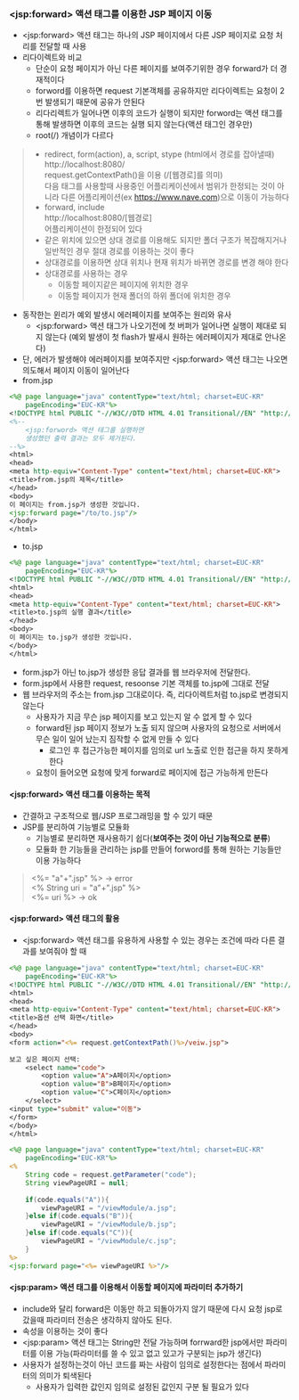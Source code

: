 ### &lt;jsp:forward&gt; 액션 태그를 이용한 JSP 페이지 이동
* &lt;jsp:forward&gt; 액션 태그는 하나의 JSP 페이지에서 다른 JSP 페이지로 요청 처리를 전달할 때 사용
* 리다이렉트와 비교 
  * 단순이 요청 페이지가 아닌 다른 페이지를 보여주기위한 경우 forward가 더 경재적이다
  * forword를 이용하면 request 기본객체를 공유하지만 리다이렉트는 요청이 2번 발생되기 때문에 공유가 안된다
  * 리다리렉트가 일어나면 이후의 코드가 실행이 되지만 forword는 액션 태그를 통해 발생하면 이후의 코드는 실행 되지 않는다(액션 태그인 경우만)
  *  root(/) 개념이가 다르다  
> * redirect, form(action), a, script, stype  (html에서 경로를 잡아낼때)  
> http://localhost:8080/  
> request.getContextPath()을 이용 (/[웹경로]를 의미)  
> 다음 태그를 사용할때 사용중인 어플리케이션에서 범위가 한정되는 것이 아니라 다른 어플리케이션(ex https://www.nave.com)으로 이동이 가능하다  
> * forward, include  
> http://localhost:8080/[웹경로]  
> 어플리케이션이 한정되어 있다  
> * 같은 위치에 있으면 상대 경로를 이용해도 되지만 폴더 구조가 복잡해지거나 일반적인 경우 절대 경로를 이용하는 것이 좋다  
> * 상대경로를 이용하면 상대 위치나 현재 위치가 바뀌면 경로를 변경 해야 한다
> * 상대경로를 사용하는 경우
>   * 이동할 페이지같은 페이지에 위치한 경우
>   * 이동할 페이지가 현재 폴더의 하위 폴더에 위치한 경우
* 동작한는 윈리가 예외 발생시 에러페이지를 보여주는 원리와 유사
  * &lt;jsp:forward&gt; 액션 태그가 나오기전에 첫 버퍼가 일어나면 실행이 제대로 되지 않는다 (예외 발생이 첫 flash가 발새시 원하는 에러페이지가 제대로 안나온다)
* 단, 에러가 발생해야 에러페이지를 보여주지만 &lt;jsp:forward&gt; 액션 태그는 나오면 의도해서 페이지 이동이 일어난다
* from.jsp
```jsp
<%@ page language="java" contentType="text/html; charset=EUC-KR"
    pageEncoding="EUC-KR"%>
<!DOCTYPE html PUBLIC "-//W3C//DTD HTML 4.01 Transitional//EN" "http://www.w3.org/TR/html4/loose.dtd">
<%--
	<jsp:forword> 액션 태그를 실행하면
	생성했던 출력 결과는 모두 제거된다.
--%>
<html>
<head>
<meta http-equiv="Content-Type" content="text/html; charset=EUC-KR">
<title>from.jsp의 제목</title>
</head>
<body>
이 페이지는 from.jsp가 생성한 것입니다.
<jsp:forward page="/to/to.jsp"/>
</body>
</html>
```
* to.jsp
```jsp
<%@ page language="java" contentType="text/html; charset=EUC-KR"
    pageEncoding="EUC-KR"%>
<!DOCTYPE html PUBLIC "-//W3C//DTD HTML 4.01 Transitional//EN" "http://www.w3.org/TR/html4/loose.dtd">
<html>
<head>
<meta http-equiv="Content-Type" content="text/html; charset=EUC-KR">
<title>to.jsp의 실행 결과</title>
</head>
<body>
이 페이지는 to.jsp가 생성한 것입니다.
</body>
</html>
```
* form.jsp가 아닌 to.jsp가 생성한 응답 결과를 웹 브라우저에 전달한다.
* form.jsp에서 사용한 request, resoonse 기본 객체를 to.jsp에 그대로 전달
* 웹 브라우저의 주소는 from.jsp 그대로이다. 즉, 리다이렉트처럼 to.jsp로 변경되지 않는다
  * 사용자가 지금 무슨 jsp 페이지를 보고 있는지 알 수 없게 할 수 있다
  * forward된 jsp 페이지 정보가 노출 되지 않으며 사용자의 요청으로 서버에서 무슨 일이 일어 났는지 짐작할 수 없게 만들 수 있다
    * 로그인 후 접근가능한 페이지를 임의로 url 노출로 인한 접근을 하지 못하게 한다
  * 요청이 들어오면 요청에 맞게 forward로 페이지에 접근 가능하게 만든다
#### &lt;jsp:forward&gt; 액션 태그를 이용하는 목적
* 간결하고 구조적으로 웹/JSP 프로그래밍을 할 수 있기 때문
* JSP를 분리하여 기능별로 모듈화
  * 기능별로 분리하면 재사용하기 쉽다(**보여주는 것이 아닌 기능적으로 분류**)
  * 모듈화 한 기능들을 관리하는 jsp를 만들어 forword를 통해 원하는 기능들만 이용 가능하다
> <%= "a"+".jsp" %> -> error  
> <% String uri = "a"+".jsp" %>  
> <%= uri %> -> ok  
#### &lt;jsp:forward&gt; 액션 태그의 활용
* &lt;jsp:forward&gt; 액션 태그를 유용하게 사용할 수 있는 경우는 조건에 따라 다른 결과를 보여줘야 할 때
```jsp
<%@ page language="java" contentType="text/html; charset=EUC-KR"
    pageEncoding="EUC-KR"%>
<!DOCTYPE html PUBLIC "-//W3C//DTD HTML 4.01 Transitional//EN" "http://www.w3.org/TR/html4/loose.dtd">
<html>
<head>
<meta http-equiv="Content-Type" content="text/html; charset=EUC-KR">
<title>옵션 선택 화면</title>
</head>
<body>
<form action="<%= request.getContextPath()%>/veiw.jsp">
	
보고 싶은 페이지 선택:
	<select name="code">
		<option value="A">A페이지</option>
		<option value="B">B페이지</option>
		<option value="C">C페이지</option>
	</select>
<input type="submit" value="이동">
</form>
</body>
</html>
```
```jsp
<%@ page language="java" contentType="text/html; charset=EUC-KR"
    pageEncoding="EUC-KR"%>
<%
	String code = request.getParameter("code");
	String viewPageURI = null;
	
	if(code.equals("A")){
		viewPageURI = "/viewModule/a.jsp";
	}else if(code.equals("B")){
		viewPageURI = "/viewModule/b.jsp";
	}else if(code.equals("C")){
		viewPageURI = "/viewModule/c.jsp";
	}
%>
<jsp:forward page="<%= viewPageURI %>"/>
```
#### &lt;jsp:param&gt; 액션 태그를 이용해서 이동할 페이지에 파라미터 추가하기
* include와 달리 forward은 이동만 하고 되돌아가지 않기 때문에 다시 요청 jsp로 갔을때 파라미터 전송은 생각하지 않아도 된다. 
* 속성을 이용하는 것이 좋다
* &lt;jsp:param&gt; 액션 태그는 String만 전달 가능하며 forrward한 jsp에서만 파라미터를 이용 가능(파라미터를 쓸 수 있고 없고 있고가 구분되는 jsp가 생긴다)
* 사용자가 설정하는것이 아닌 코드를 짜는 사람이 임의로 설정한다는 점에서 파라미터의 의미가 퇴색된다
	* 사용자가 입력한 값인지 임의로 설정된 값인지 구분 될 필요가 있다
